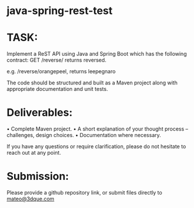 # java-spring-rest-test

# TASK:

Implement a ReST API using Java and Spring Boot which has the following contract:
GET /reverse/<string> returns <string> reversed.

e.g. /reverse/orangepeel, returns leepegnaro

The code should be structured and built as a Maven project along with appropriate documentation and unit tests.

# Deliverables:
 • Complete Maven project.
 • A short explanation of your thought process – challenges, design choices.
 • Documentation where necessary.

If you have any questions or require clarification, please do not hesitate to reach out at any point.

# Submission:
Please provide a github repository link, or submit files directly to mateo@3dque.com